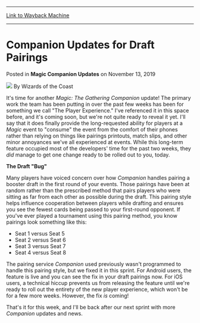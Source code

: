 
---
[Link to Wayback Machine](https://web.archive.org/web/20220625040052/https://magic.wizards.com/en/articles/archive/magic-companion-updates/companion-updates-draft-pairings-2019-11-13)

[_metadata_:author]:- "Wizards of the Coast"
[_metadata_:description]:- "The MTG Companion team updates their Draft pairings to more closely fit the prescribed order for tournament-style seating."
[_metadata_:generator]:- "Drupal 7 (http://drupal.org)"
[_metadata_:node]:- "1492274"
[_metadata_:publish_date]:- "2019-11-13"
[_metadata_:source]:- "div-main-content"
[_metadata_:title]:- "Companion Updates for Draft Pairings"
[_metadata_:wayback_capture_timestamp]:- "2022-06-25 04:00:52"
[_metadata_:wayback_raw_url]:- "https://web.archive.org/web/20220625040052id_/https://magic.wizards.com/en/articles/archive/magic-companion-updates/companion-updates-draft-pairings-2019-11-13"
[_metadata_:wayback_url]:- "https://magic.wizards.com/en/articles/archive/magic-companion-updates/companion-updates-draft-pairings-2019-11-13"
---


Companion Updates for Draft Pairings
====================================



 Posted in **Magic Companion Updates**
 on November 13, 2019 






![](https://media.magic.wizards.com/styles/auth_small/public/images/person/wizards_author.jpg)
By Wizards of the Coast











It's time for another *Magic: The Gathering* *Companion* update! The primary work the team has been putting in over the past few weeks has been for something we call "The Player Experience." I've referenced it in this space before, and it's coming soon, but we're not quite ready to reveal it yet. I'll say that it does finally provide the long-requested ability for players at a *Magic* event to "consume" the event from the comfort of their phones rather than relying on things like pairings printouts, match slips, and other minor annoyances we've all experienced at events. While this long-term feature occupied most of the developers' time for the past two weeks, they *did* manage to get one change ready to be rolled out to you, today.


**The Draft "Bug"**


Many players have voiced concern over how *Companion* handles pairing a booster draft in the first round of your events. Those pairings have been at random rather than the prescribed method that pairs players who were sitting as far from each other as possible during the draft. This pairing style helps influence cooperation between players while drafting and ensures you see the fewest cards being passed to your first-round opponent. If you've ever played a tournament using this pairing method, you know pairings look something like this:


* Seat 1 versus Seat 5
* Seat 2 versus Seat 6
* Seat 3 versus Seat 7
* Seat 4 versus Seat 8

The pairing service *Companion* used previously wasn't programmed to handle this pairing style, but we fixed it in this sprint. For Android users, the feature is live and you can see the fix in your draft pairings now. For iOS users, a technical hiccup prevents us from releasing the feature until we're ready to roll out the entirety of the new player experience, which won't be for a few more weeks. However, the fix *is* coming!


That's it for this week, and I'll be back after our next sprint with more *Companion* updates and news.







